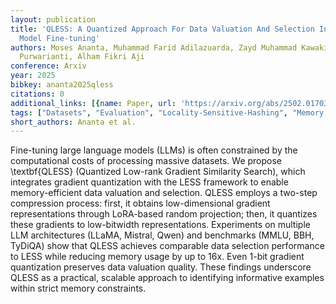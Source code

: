 ```yaml
---
layout: publication
title: 'QLESS: A Quantized Approach For Data Valuation And Selection In Large Language
  Model Fine-tuning'
authors: Moses Ananta, Muhammad Farid Adilazuarda, Zayd Muhammad Kawakibi Zuhri, Ayu
  Purwarianti, Alham Fikri Aji
conference: Arxiv
year: 2025
bibkey: ananta2025qless
citations: 0
additional_links: [{name: Paper, url: 'https://arxiv.org/abs/2502.01703'}]
tags: ["Datasets", "Evaluation", "Locality-Sensitive-Hashing", "Memory Efficiency", "Quantization", "Similarity Search", "Tools & Libraries"]
short_authors: Ananta et al.
---
```

Fine-tuning large language models (LLMs) is often constrained by the
computational costs of processing massive datasets. We propose \textbf\{QLESS\}
(Quantized Low-rank Gradient Similarity Search), which integrates gradient
quantization with the LESS framework to enable memory-efficient data valuation
and selection. QLESS employs a two-step compression process: first, it obtains
low-dimensional gradient representations through LoRA-based random projection;
then, it quantizes these gradients to low-bitwidth representations. Experiments
on multiple LLM architectures (LLaMA, Mistral, Qwen) and benchmarks (MMLU, BBH,
TyDiQA) show that QLESS achieves comparable data selection performance to LESS
while reducing memory usage by up to 16x. Even 1-bit gradient quantization
preserves data valuation quality. These findings underscore QLESS as a
practical, scalable approach to identifying informative examples within strict
memory constraints.